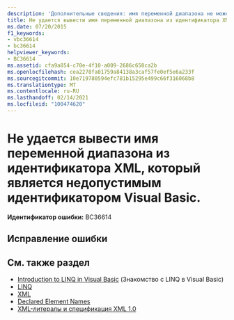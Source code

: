 ```yaml
---
description: 'Дополнительные сведения: имя переменной диапазона не может быть выведено из идентификатора XML, который не является допустимым идентификатором Visual Basic.'
title: Не удается вывести имя переменной диапазона из идентификатора XML, который является недопустимым идентификатором Visual Basic.
ms.date: 07/20/2015
f1_keywords:
- vbc36614
- bc36614
helpviewer_keywords:
- BC36614
ms.assetid: cfa9a854-c70e-4f10-a009-2686c650ca2b
ms.openlocfilehash: cea2278fa01759a84138a3caf57fe0ef5e6a233f
ms.sourcegitcommit: 10e719780594efc781b15295e499c66f316068b8
ms.translationtype: MT
ms.contentlocale: ru-RU
ms.lasthandoff: 02/14/2021
ms.locfileid: "100474620"
---
```

# <a name="range-variable-name-cannot-be-inferred-from-an-xml-identifier-that-is-not-a-valid-visual-basic-identifier"></a>Не удается вывести имя переменной диапазона из идентификатора XML, который является недопустимым идентификатором Visual Basic.

**Идентификатор ошибки:** BC36614

## <a name="to-correct-this-error"></a>Исправление ошибки

## <a name="see-also"></a>См. также раздел

- [Introduction to LINQ in Visual Basic](../programming-guide/language-features/linq/introduction-to-linq.md) (Знакомство с LINQ в Visual Basic)
- [LINQ](../programming-guide/language-features/linq/index.md)
- [XML](../programming-guide/language-features/xml/index.md)
- [Declared Element Names](../programming-guide/language-features/declared-elements/declared-element-names.md)
- [XML-литералы и спецификация XML 1.0](../programming-guide/language-features/xml/xml-literals-and-the-xml-1-0-specification.md)

